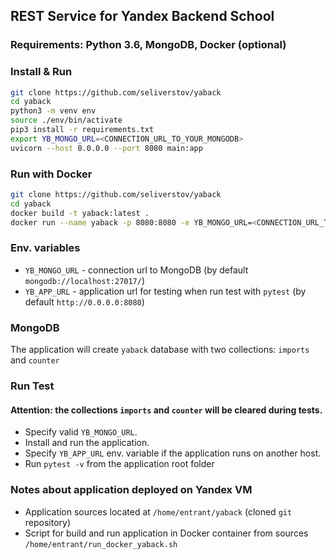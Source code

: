## REST Service for Yandex Backend School

### Requirements: Python 3.6, MongoDB, Docker (optional)

### Install & Run

```sh
git clone https://github.com/seliverstov/yaback
cd yaback
python3 -m venv env
source ./env/bin/activate
pip3 install -r requirements.txt
export YB_MONGO_URL=<CONNECTION_URL_TO_YOUR_MONGODB>
uvicorn --host 0.0.0.0 --port 8080 main:app
```

### Run with Docker

```sh
git clone https://github.com/seliverstov/yaback
cd yaback
docker build -t yaback:latest .
docker run --name yaback -p 8080:8080 -e YB_MONGO_URL=<CONNECTION_URL_TO_YOUR_MONGODB> -d yaback:latest
```

### Env. variables

* `YB_MONGO_URL` - connection url to MongoDB (by default `mongodb://localhost:27017/`)
* `YB_APP_URL` - application url for testing when run test with `pytest` (by default `http://0.0.0.0:8080`)


### MongoDB

The application will create `yaback` database with two collections: `imports` and `counter`

### Run Test

#### Attention: the collections `imports` and `counter` will be cleared during tests.

* Specify valid `YB_MONGO_URL`.
* Install and run the application. 
* Specify `YB_APP_URL` env. variable if the application runs on another host. 
* Run `pytest -v` from the application root folder

### Notes about application deployed on Yandex VM
* Application sources located at `/home/entrant/yaback` (cloned `git` repository)
* Script for build and run application in Docker container from sources `/home/entrant/run_docker_yaback.sh`

